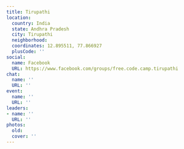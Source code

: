 ```yaml
---
title: Tirupathi
location:
  country: India
  state: Andhra Pradesh
  city: Tirupathi
  neighborhood: 
  coordinates: 12.895511, 77.866927
  plusCode: ''
social:
  name: Facebook
  URL: https://www.facebook.com/groups/free.code.camp.tirupathi
chat:
  name: ''
  URL: ''
event:
  name: ''
  URL: ''
leaders:
- name: ''
  URL: ''
photos:
  old: 
  cover: ''
---
```

